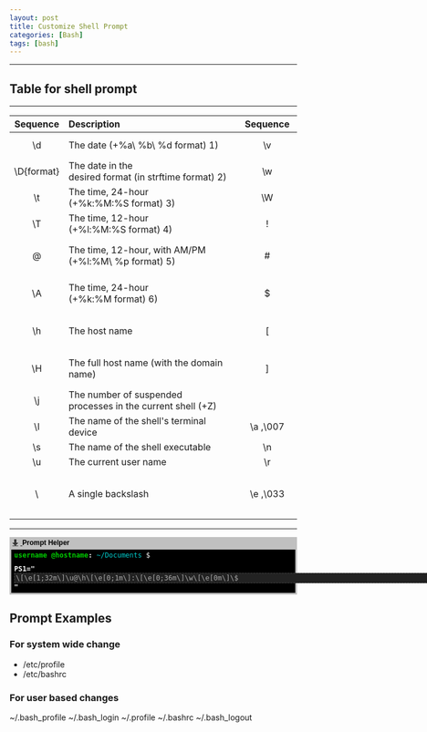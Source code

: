 ```yaml
---
layout: post
title: Customize Shell Prompt
categories: [Bash]
tags: [bash]
---
```


---

## Table for shell prompt

---

|  Sequence  | Description                                                       |     | Sequence | Description                                                        |
| :--------: | :---------------------------------------------------------------- | :-: | :------: | :----------------------------------------------------------------- |
|     \d     | The date (+%a\ %b\ %d format) 1)                                  |     |    \v    | The version of the shell (short)                                   |
| \D{format} | The date in the desired format (in strftime format) 2)            |     |    \w    | The path of the working directory                                  |
|     \t     | The time, 24-hour (+%k:%M:%S format) 3)                           |     |    \W    | The name of the working directory                                  |
|     \T     | The time, 12-hour (+%l:%M:%S format) 4)                           |     |    \!    | The current command number in the history                          |
|     \@     | The time, 12-hour, with AM/PM (+%l:%M\ %p format) 5)              |     |    \#    | The command number (from the start of the shell)                   |
|     \A     | The time, 24-hour (+%k:%M format) 6)                              |     |    \$    | If the current user is root, displays a #, else displays a \$      |
|     \h     | The host name                                                     |     |    \[    | Start a sequence of non-printing characters                        |
|     \H     | The full host name (with the domain name)                         |     |    \]    | End a sequence of non-printing characters                          |
|     \j     | The number of suspended processes in the current shell (<Ctrl>+Z) |     |
|     \l     | The name of the shell's terminal device                           |     | \a ,\007 | The  bell character                                                |
|     \s     | The name of the shell executable                                  |     |    \n    | Start a new line                                                   |
|     \u     | The current user name                                             |     |    \r    | Carriage return                                                    |
|     \\     | A single backslash                                                |     | \e ,\033 | The  Escape character. Used by some Control Sequences (see bellow) |

---

<!--Prompt Helper-->
<div id="ph_prompt_helper" style="border: 3px solid rgb(192, 192, 192); padding: 0px; background: rgb(0, 0, 0); color: rgb(255, 255, 255); font-family: monospace; font-size: 9pt;">
<div id="ph_titlebar" style="padding: 0px 0px 3px; background: rgb(192, 192, 192); color: rgb(0, 0, 0); font-family: sans-serif; font-weight: bold; min-height: 16px; overflow: hidden; white-space: nowrap;">
<a href="http://download.flogisoft.com/files/misc/softwares/prompt_helper/">
<img src="data:image/png;base64,iVBORw0KGgoAAAANSUhEUgAAAA4AAAAOAQMAAAAlhr%2BSAAAAAXNSR0IArs4c6QAAAAZQTFRFAGAHOTk527ktlgAAAAF0Uk5TAEDm2GYAAAAfSURBVAjXY2BgYGBvQEf2HxjkHzDwHwCxmRlAXAYGAJloB%2BGJ8YGpAAAAAElFTkSuQmCC" alt="Download Prompt Helper" title="Download Prompt Helper" style="vertical-align: middle; margin: -1px 2px 0px 0px; border: none;">
</a>Prompt Helper</div>
<div id="ph_prev" style="padding: 3px 5px 5px; min-height: 16px; overflow: hidden;">
<span style="color: rgb(255, 255, 255); background: rgb(0, 0, 0);"></span>
<span style="color: rgb(0, 205, 0); background: rgb(0, 0, 0); font-weight: bold;"></span><span style="color: rgb(0, 205, 0); background: rgb(0, 0, 0); font-weight: bold;">username</span>
<span style="color: rgb(0, 205, 0); background: rgb(0, 0, 0); font-weight: bold;">@</span><span style="color: rgb(0, 205, 0); background: rgb(0, 0, 0); font-weight: bold;">hostname</span><span style="color: rgb(0, 205, 0); background: rgb(0, 0, 0); font-weight: bold;"></span><span style="color: rgb(255, 255, 255); background: rgb(0, 0, 0); font-weight: bold;"></span><span style="color: rgb(255, 255, 255); background: rgb(0, 0, 0); font-weight: bold;">:</span><span style="color: rgb(255, 255, 255); background: rgb(0, 0, 0); font-weight: bold;"></span>
<span style="color: rgb(0, 205, 205); background: rgb(0, 0, 0);"></span>
<span style="color: rgb(0, 205, 205); background: rgb(0, 0, 0);">~/Documents</span>
<span style="color: rgb(0, 205, 205); background: rgb(0, 0, 0);"></span>
<span style="color: rgb(255, 255, 255); background: rgb(0, 0, 0);"></span><span style="color: rgb(255, 255, 255); background: rgb(0, 0, 0);">$</span>
</div>
<div id="ph_input_div" style="padding: 3px 5px; font-weight: bold;">PS1="<input type="text" name="ph_input" id="ph_input" value="\[\e[1;32m\]\u@\h\[\e[0;1m\]:\[\e[0;36m\]\w\[\e[0m\]\$ " style="border: 1px dashed rgb(68, 68, 68); background: rgb(34, 34, 34); color: rgb(170, 170, 170); font-family: monospace; font-size: 9pt; width: 1072px;">"</div></div>
<script src="{{ site.baseurl }}/js/prompt_helper.js" type="text/javascript"></script>
<!-- <script src="https://misc.flogisoft.com/scripts/prompt_helper.js" type="text/javascript"></script> -->

## Prompt Examples

### For system wide change

- /etc/profile
- /etc/bashrc

### For user based changes

~/.bash_profile
~/.bash_login
~/.profile
~/.bashrc
~/.bash_logout
